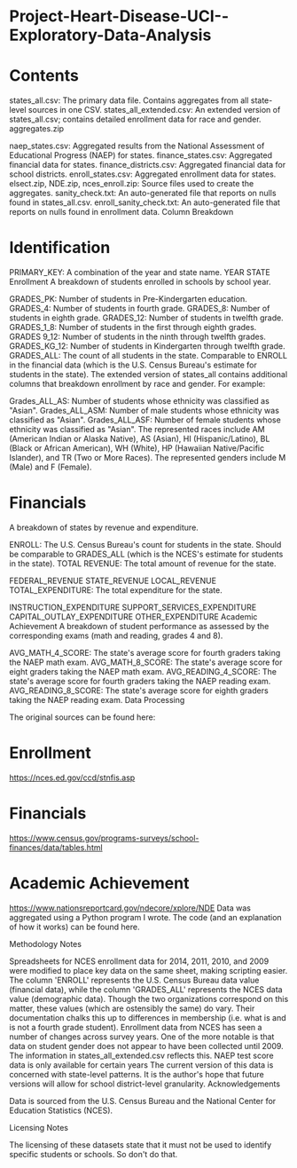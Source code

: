 # Project-Heart-Disease-UCI--Exploratory-Data-Analysis

# Contents

states_all.csv: The primary data file. Contains aggregates from all state-level sources in one CSV.
states_all_extended.csv: An extended version of states_all.csv; contains detailed enrollment data for race and gender.
aggregates.zip

naep_states.csv: Aggregated results from the National Assessment of Educational Progress (NAEP) for states.
finance_states.csv: Aggregated financial data for states.
finance_districts.csv: Aggregated financial data for school districts.
enroll_states.csv: Aggregated enrollment data for states.
elsect.zip, NDE.zip, nces_enroll.zip: Source files used to create the aggregates.
sanity_check.txt: An auto-generated file that reports on nulls found in states_all.csv.
enroll_sanity_check.txt: An auto-generated file that reports on nulls found in enrollment data.
Column Breakdown

# Identification
PRIMARY_KEY: A combination of the year and state name.
YEAR
STATE
Enrollment
A breakdown of students enrolled in schools by school year.

GRADES_PK: Number of students in Pre-Kindergarten education.
GRADES_4: Number of students in fourth grade.
GRADES_8: Number of students in eighth grade.
GRADES_12: Number of students in twelfth grade.
GRADES_1_8: Number of students in the first through eighth grades.
GRADES 9_12: Number of students in the ninth through twelfth grades.
GRADES_KG_12: Number of students in Kindergarten through twelfth grade.
GRADES_ALL: The count of all students in the state. Comparable to ENROLL in the financial data (which is the U.S. Census Bureau's estimate for students in the state).
The extended version of states_all contains additional columns that breakdown enrollment by race and gender. For example:

Grades_ALL_AS: Number of students whose ethnicity was classified as "Asian".
Grades_ALL_ASM: Number of male students whose ethnicity was classified as "Asian".
Grades_ALL_ASF: Number of female students whose ethnicity was classified as "Asian".
The represented races include AM (American Indian or Alaska Native), AS (Asian), HI (Hispanic/Latino), BL (Black or African American), WH (White), HP (Hawaiian Native/Pacific Islander), and TR (Two or More Races). The represented genders include M (Male) and F (Female).

# Financials
A breakdown of states by revenue and expenditure.

ENROLL: The U.S. Census Bureau's count for students in the state. Should be comparable to GRADES_ALL (which is the NCES's estimate for students in the state).
TOTAL REVENUE: The total amount of revenue for the state.

FEDERAL_REVENUE
STATE_REVENUE
LOCAL_REVENUE
TOTAL_EXPENDITURE: The total expenditure for the state.

INSTRUCTION_EXPENDITURE
SUPPORT_SERVICES_EXPENDITURE
CAPITAL_OUTLAY_EXPENDITURE
OTHER_EXPENDITURE
Academic Achievement
A breakdown of student performance as assessed by the corresponding exams (math and reading, grades 4 and 8).

AVG_MATH_4_SCORE: The state's average score for fourth graders taking the NAEP math exam.
AVG_MATH_8_SCORE: The state's average score for eight graders taking the NAEP math exam.
AVG_READING_4_SCORE: The state's average score for fourth graders taking the NAEP reading exam.
AVG_READING_8_SCORE: The state's average score for eighth graders taking the NAEP reading exam.
Data Processing

The original sources can be found here:

# Enrollment
https://nces.ed.gov/ccd/stnfis.asp
# Financials
https://www.census.gov/programs-surveys/school-finances/data/tables.html
# Academic Achievement
https://www.nationsreportcard.gov/ndecore/xplore/NDE
Data was aggregated using a Python program I wrote. The code (and an explanation of how it works) can be found here.

Methodology Notes

Spreadsheets for NCES enrollment data for 2014, 2011, 2010, and 2009 were modified to place key data on the same sheet, making scripting easier.
The column 'ENROLL' represents the U.S. Census Bureau data value (financial data), while the column 'GRADES_ALL' represents the NCES data value (demographic data). Though the two organizations correspond on this matter, these values (which are ostensibly the same) do vary. Their documentation chalks this up to differences in membership (i.e. what is and is not a fourth grade student).
Enrollment data from NCES has seen a number of changes across survey years. One of the more notable is that data on student gender does not appear to have been collected until 2009. The information in states_all_extended.csv reflects this.
NAEP test score data is only available for certain years
The current version of this data is concerned with state-level patterns. It is the author's hope that future versions will allow for school district-level granularity.
Acknowledgements

Data is sourced from the U.S. Census Bureau and the National Center for Education Statistics (NCES).

Licensing Notes

The licensing of these datasets state that it must not be used to identify specific students or schools. So don't do that.
